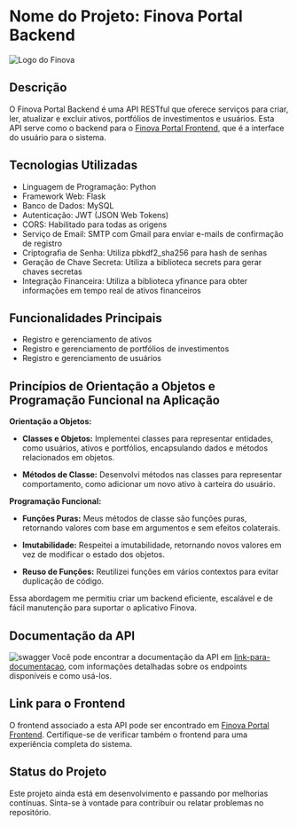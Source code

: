 # Nome do Projeto: Finova Portal Backend

![Logo do Finova](https://i.imgur.com/RELNipx.png)

## Descrição
O Finova Portal Backend é uma API RESTful que oferece serviços para criar, ler, atualizar e excluir ativos, portfólios de investimentos e usuários. Esta API serve como o backend para o [Finova Portal Frontend](https://github.com/lucasfrotabarroso14/Finova-Portal-Front), que é a interface do usuário para o sistema.

## Tecnologias Utilizadas
- Linguagem de Programação: Python
- Framework Web: Flask
- Banco de Dados: MySQL
- Autenticação: JWT (JSON Web Tokens)
- CORS: Habilitado para todas as origens
- Serviço de Email: SMTP com Gmail para enviar e-mails de confirmação de registro
- Criptografia de Senha: Utiliza pbkdf2_sha256 para hash de senhas
- Geração de Chave Secreta: Utiliza a biblioteca secrets para gerar chaves secretas
- Integração Financeira: Utiliza a biblioteca yfinance para obter informações em tempo real de ativos financeiros


## Funcionalidades Principais
- Registro e gerenciamento de ativos
- Registro e gerenciamento de portfólios de investimentos
- Registro e gerenciamento de usuários

## Princípios de Orientação a Objetos e Programação Funcional na Aplicação

**Orientação a Objetos:**

- **Classes e Objetos:** Implementei classes para representar entidades, como usuários, ativos e portfólios, encapsulando dados e métodos relacionados em objetos.

- **Métodos de Classe:** Desenvolvi métodos nas classes para representar comportamento, como adicionar um novo ativo à carteira do usuário.

**Programação Funcional:**

- **Funções Puras:** Meus métodos de classe são funções puras, retornando valores com base em argumentos e sem efeitos colaterais.

- **Imutabilidade:** Respeitei a imutabilidade, retornando novos valores em vez de modificar o estado dos objetos.

- **Reuso de Funções:** Reutilizei funções em vários contextos para evitar duplicação de código.

Essa abordagem me permitiu criar um backend eficiente, escalável e de fácil manutenção para suportar o aplicativo Finova.

## Documentação da API
![swagger](https://i.imgur.com/GyUE9yZ.png)
Você pode encontrar a documentação da API em [link-para-documentacao](#), com informações detalhadas sobre os endpoints disponíveis e como usá-los.

## Link para o Frontend
O frontend associado a esta API pode ser encontrado em [Finova Portal Frontend](https://github.com/lucasfrotabarroso14/Finova-Portal-Front). Certifique-se de verificar também o frontend para uma experiência completa do sistema.

## Status do Projeto
Este projeto ainda está em desenvolvimento e passando por melhorias contínuas. Sinta-se à vontade para contribuir ou relatar problemas no repositório.
